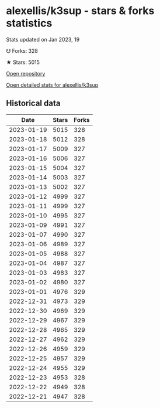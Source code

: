 # alexellis/k3sup - stars & forks statistics

Stats updated on Jan 2023, 19

☋ Forks: 328

★ Stars: 5015

[Open repository](https://github.com/alexellis/k3sup)

[Open detailed stats for alexellis/k3sup](https://reviewgithub.com/rep/alexellis/k3sup)

## Historical data
| Date | Stars | Forks |
|------|-------|-------|
| 2023-01-19 | 5015 | 328 | 
| 2023-01-18 | 5012 | 328 | 
| 2023-01-17 | 5009 | 327 | 
| 2023-01-16 | 5006 | 327 | 
| 2023-01-15 | 5004 | 327 | 
| 2023-01-14 | 5003 | 327 | 
| 2023-01-13 | 5002 | 327 | 
| 2023-01-12 | 4999 | 327 | 
| 2023-01-11 | 4999 | 327 | 
| 2023-01-10 | 4995 | 327 | 
| 2023-01-09 | 4991 | 327 | 
| 2023-01-07 | 4990 | 327 | 
| 2023-01-06 | 4989 | 327 | 
| 2023-01-05 | 4988 | 327 | 
| 2023-01-04 | 4987 | 327 | 
| 2023-01-03 | 4983 | 327 | 
| 2023-01-02 | 4980 | 327 | 
| 2023-01-01 | 4976 | 329 | 
| 2022-12-31 | 4973 | 329 | 
| 2022-12-30 | 4969 | 329 | 
| 2022-12-29 | 4967 | 329 | 
| 2022-12-28 | 4965 | 329 | 
| 2022-12-27 | 4962 | 329 | 
| 2022-12-26 | 4959 | 329 | 
| 2022-12-25 | 4957 | 329 | 
| 2022-12-24 | 4955 | 329 | 
| 2022-12-23 | 4953 | 328 | 
| 2022-12-22 | 4949 | 328 | 
| 2022-12-21 | 4947 | 328 | 

